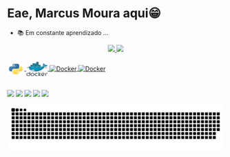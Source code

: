 # Eae, Marcus Moura aqui😁

- 📚 Em constante aprendizado ...

<div align="center">
  <a href="https://github.com/marcus-moura">
  <img height="180em" src="https://github-readme-stats.vercel.app/api?username=marcus-moura&show_icons=true&theme=dark&include_all_commits=true&count_private=true"/>
  <img height="180em" src="https://github-readme-stats.vercel.app/api/top-langs/?username=marcus-moura&layout=compact&langs_count=7&theme=dark"/>
</div>
  <div style="display: inline_block"><br>
  <img align="center" alt="Python" height="30" width="40" src="https://raw.githubusercontent.com/devicons/devicon/master/icons/python/python-original.svg">
  <img align="center" alt="Docker" height="40" width="50" src="https://raw.githubusercontent.com/devicons/devicon/master/icons/docker/docker-original-wordmark.svg" />
  <img align="center" alt="Docker" height="50" width="60" src="https://cdn.jsdelivr.net/gh/devicons/devicon/icons/apachekafka/apachekafka-original-wordmark.svg" />
  <img align="center" alt="Docker" height="50" width="60" src="https://cdn.jsdelivr.net/gh/devicons/devicon/icons/amazonwebservices/amazonwebservices-plain-wordmark.svg" />

  
</div>

##

<div> 
  <a href="https://www.facebook.com/marcus.moura.56" target="_blank"><img src="https://img.shields.io/badge/Facebook-1877F2?style=for-the-badge&logo=facebook&logoColor=white" target="_blank"></a>
  <a href="https://www.instagram.com/maarcusmoura/" target="_blank"><img src="https://img.shields.io/badge/-Instagram-%23E4405F?style=for-the-badge&logo=instagram&logoColor=white" target="_blank"></a>
  <a href = "mailto:marcuspaulo.moura@gmail.com"><img src="https://img.shields.io/badge/-Gmail-%23333?style=for-the-badge&logo=gmail&logoColor=white" target="_blank"></a>
  <a href = "mailto:marcuspaulo.moura@hotmail.com"><img src="https://img.shields.io/badge/Microsoft_Outlook-0078D4?style=for-the-badge&logo=microsoft-outlook&logoColor=white" target="_blank"></a>
  <a href="https://www.linkedin.com/in/marcus-moura-3b823317a/" target="_blank"><img src="https://img.shields.io/badge/-LinkedIn-%230077B5?style=for-the-badge&logo=linkedin&logoColor=white" target="_blank"></a> 
   
  ![Snake animation](https://github.com/marcus-moura/marcus-moura/blob/output/github-contribution-grid-snake.svg)
 
 
</div>
